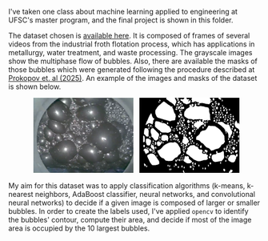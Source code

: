I've taken one class about machine learning applied to engineering at UFSC's master program, and the final project is shown in this folder.

The dataset chosen is [available here](https://www.kaggle.com/datasets/obobojk/froth-bubbles). It is composed of frames of several videos from the industrial froth flotation process, which has applications in metallurgy, water treatment, and waste processing. The grayscale images show the multiphase flow of bubbles. Also, there are available the masks of those bubbles which were generated following the procedure described at [Prokopov et. al (2025)](https://www.scitepress.org/PublishedPapers/2025/131811/). An example of the images and masks of the dataset is shown below.

<p align="center">
  <img src="./data/frame-50.png" width="200" alt='Grayscale image of bubbles' />
  <img src="./data/frame-50-mask.png" width="200" alt='Black and white mask of the same bubbles'/>
</p>


My aim for this dataset was to apply classification algorithms (k-means, k-nearest neighbors, AdaBoost classifier, neural networks, and convolutional neural networks) to decide if a given image is composed of larger or smaller bubbles. In order to create the labels used, I've applied `opencv` to identify the bubbles' contour, compute their area, and decide if most of the image area is occupied by the 10 largest bubbles.



